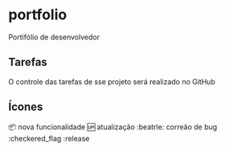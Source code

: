 # portfolio
Portifólio de desenvolvedor

## Tarefas

O controle das tarefas de sse projeto será realizado no GitHub

## Ícones

:package: nova funcionalidade
:up: atualização
:beatrle: correão de bug
:checkered_flag :release
